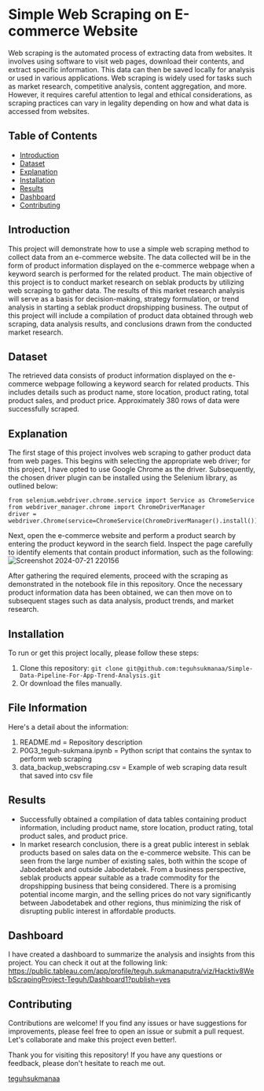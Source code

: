 # Simple Web Scraping on E-commerce Website
Web scraping is the automated process of extracting data from websites. It involves using software to visit web pages, download their contents, and extract specific information. This data can then be saved locally for analysis or used in various applications. Web scraping is widely used for tasks such as market research, competitive analysis, content aggregation, and more. However, it requires careful attention to legal and ethical considerations, as scraping practices can vary in legality depending on how and what data is accessed from websites.

## Table of Contents
- [Introduction](#introduction)
- [Dataset](#dataset)
- [Explanation](#explanation)
- [Installation](#installation)
- [Results](#results)
- [Dashboard](#dashboard)
- [Contributing](#contributing)

## Introduction
This project will demonstrate how to use a simple web scraping method to collect data from an e-commerce website. The data collected will be in the form of product information displayed on the e-commerce webpage when a keyword search is performed for the related product. The main objective of this project is to conduct market research on seblak products by utilizing web scraping to gather data. The results of this market research analysis will serve as a basis for decision-making, strategy formulation, or trend analysis in starting a seblak product dropshipping business. The output of this project will include a compilation of product data obtained through web scraping, data analysis results, and conclusions drawn from the conducted market research.

## Dataset
The retrieved data consists of product information displayed on the e-commerce webpage following a keyword search for related products. This includes details such as product name, store location, product rating, total product sales, and product price. Approximately 380 rows of data were successfully scraped.

## Explanation
The first stage of this project involves web scraping to gather product data from web pages. This begins with selecting the appropriate web driver; for this project, I have opted to use Google Chrome as the driver. Subsequently, the chosen driver plugin can be installed using the Selenium library, as outlined below:
```
from selenium.webdriver.chrome.service import Service as ChromeService
from webdriver_manager.chrome import ChromeDriverManager
driver = webdriver.Chrome(service=ChromeService(ChromeDriverManager().install()))
```
Next, open the e-commerce website and perform a product search by entering the product keyword in the search field. Inspect the page carefully to identify elements that contain product information, such as the following:
![Screenshot 2024-07-21 220156](https://github.com/user-attachments/assets/d333b80e-9ced-4f88-9848-f3f6cae09fdb)

After gathering the required elements, proceed with the scraping as demonstrated in the notebook file in this repository. Once the necessary product information data has been obtained, we can then move on to subsequent stages such as data analysis, product trends, and market research.

## Installation
To run or get this project locally, please follow these steps:
1. Clone this repository: `git clone git@github.com:teguhsukmanaa/Simple-Data-Pipeline-For-App-Trend-Analysis.git`
2. Or download the files manually.

## File Information
Here's a detail about the information:
1. README.md = Repository description
2. P0G3_teguh-sukmana.ipynb = Python script that contains the syntax to perform web scraping
3. data_backup_webscraping.csv = Example of web scraping data result that saved into csv file

## Results
- Successfully obtained a compilation of data tables containing product information, including product name, store location, product rating, total product sales, and product price.
- In market research conclusion, there is a great public interest in seblak products based on sales data on the e-commerce website. This can be seen from the large number of existing sales, both within the scope of Jabodetabek and outside Jabodetabek. From a business perspective, seblak products appear suitable as a trade commodity for the dropshipping business that being considered. There is a promising potential income margin, and the selling prices do not vary significantly between Jabodetabek and other regions, thus minimizing the risk of disrupting public interest in affordable products.

## Dashboard
I have created a dashboard to summarize the analysis and insights from this project. You can check it out at the following link:
https://public.tableau.com/app/profile/teguh.sukmanaputra/viz/Hacktiv8WebScrapingProject-Teguh/Dashboard1?publish=yes 

## Contributing
Contributions are welcome! If you find any issues or have suggestions for improvements, please feel free to open an issue or submit a pull request. Let's collaborate and make this project even better!.

Thank you for visiting this repository! If you have any questions or feedback, please don't hesitate to reach me out.


[teguhsukmanaa](https://github.com/teguhsukmanaa)
